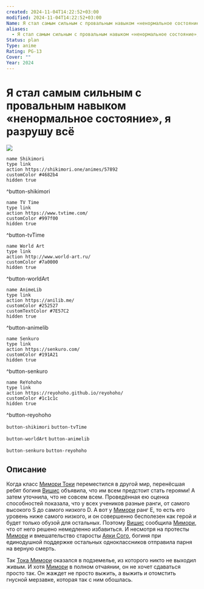 ```yaml
---
created: 2024-11-04T14:22:52+03:00
modified: 2024-11-04T14:22:52+03:00
Name: Я стал самым сильным с провальным навыком «ненормальное состояние», я разрушу всё
aliases:
  - Я стал самым сильным с провальным навыком «ненормальное состояние», я разрушу всё
Status: plan
Type: anime
Rating: PG-13
Cover: ""
Year: 2024
---
```


# Я стал самым сильным с провальным навыком «ненормальное состояние», я разрушу всё

![](https://nyaa.shikimori.one/uploads/poster/animes/57892/1e8dacd4dd7b8fae3cef456da4968a69.jpeg)

```button
name Shikimori
type link
action https://shikimori.one/animes/57892
customColor #4682b4
hidden true
```
^button-shikimori

```button
name TV Time
type link
action https://www.tvtime.com/
customColor #997f00
hidden true
```
^button-tvTime

```button
name World Art
type link
action http://www.world-art.ru/
customColor #7a0000
hidden true
```
^button-worldArt

```button
name AnimeLib
type link
action https://anilib.me/
customColor #252527
customTextColor #7E57C2
hidden true
```
^button-animelib

```button
name Senkuro
type link
action https://senkuro.com/
customColor #191A21
hidden true
```
^button-senkuro

```button
name ReYohoho
type link
action https://reyohoho.github.io/reyohoho/
customColor #1c1c1c
hidden true
```
^button-reyohoho

`button-shikimori` `button-tvTime`

`button-worldArt` `button-animelib`

`button-senkuro` `button-reyohoho`

## Описание

Когда класс [Мимори Токи](https://shikimori.one/characters/218817-touka-mimori) переместился в другой мир, перенёсшая ребят богиня [Вишис](https://shikimori.one/characters/247284-vicius) объявила, что им всем предстоит стать героями! А затем уточнила, что не совсем всем. Проведённая ею оценка способностей показала, что у всех учеников разные ранги, от самого высокого S до самого низкого D. А вот у [Мимори](https://shikimori.one/characters/218817-touka-mimori) ранг Е, то есть его уровень ниже самого низкого, и он совершенно бесполезен как герой и будет только обузой для остальных. Поэтому [Вишис](https://shikimori.one/characters/247284-vicius) сообщила [Мимори](https://shikimori.one/characters/218817-touka-mimori), что от него решено немедленно избавиться. И несмотря на протесты [Мимори](https://shikimori.one/characters/218817-touka-mimori) и вмешательство старосты [Аяки Сого](https://shikimori.one/characters/218818-ayaka-sogou), богиня при единодушной поддержке остальных одноклассников отправила парня на верную смерть.

Так [Тока Мимори](https://shikimori.one/characters/218817-touka-mimori) оказался в подземелье, из которого никто не выходил живым. И хотя [Мимори](https://shikimori.one/characters/218817-touka-mimori) в полном отчаянии, он не хочет сдаваться просто так. Он жаждет не просто выжить, а выжить и отомстить гнусной мерзавке, которая так с ним обошлась.
